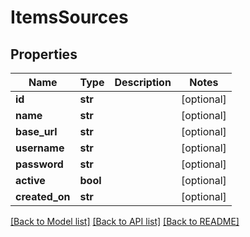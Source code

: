 # ItemsSources

## Properties
Name | Type | Description | Notes
------------ | ------------- | ------------- | -------------
**id** | **str** |  | [optional] 
**name** | **str** |  | [optional] 
**base_url** | **str** |  | [optional] 
**username** | **str** |  | [optional] 
**password** | **str** |  | [optional] 
**active** | **bool** |  | [optional] 
**created_on** | **str** |  | [optional] 

[[Back to Model list]](../README.md#documentation-for-models) [[Back to API list]](../README.md#documentation-for-api-endpoints) [[Back to README]](../README.md)

